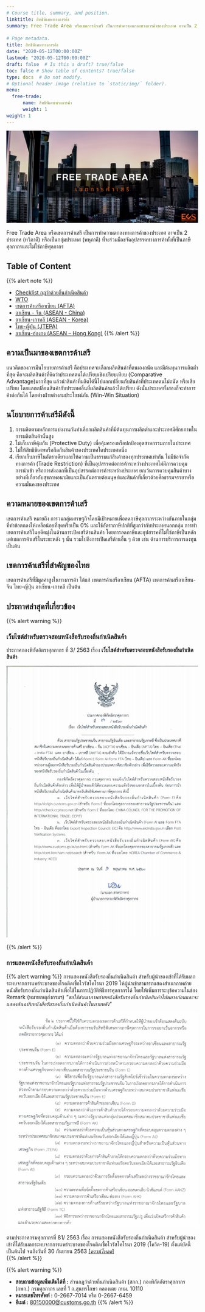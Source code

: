 ```yaml
---
# Course title, summary, and position.
linktitle: สิทธิพิเศษทางการค้า
summary: Free Trade Area หรือเขตการค้าเสรี เป็นการทำความตกลงทางการค้าของประเทศ อาจเป็น 2 ประเทศ (ทวิภาคี) หรือเป็นกลุ่มประเทศ (พหุภาคี) ที่จะร่วมมือขจัดอุปสรรคทางการค้าทั้งที่เป็นภาษีศุลกากรและไม่ใช่ภาษีศุลกากร

# Page metadata.
title: สิทธิพิเศษทางการค้า
date: "2020-05-12T00:00:00Z"
lastmod: "2020-05-12T00:00:00Z"
draft: false  # Is this a draft? true/false
toc: false # Show table of contents? true/false
type: docs  # Do not modify.
# Optional header image (relative to `static/img/` folder).
menu:
  free-trade:
      name: สิทธิพิเศษทางการค้า
      weight: 1
weight: 1
---
```




![](https://github.com/ecs-support/knowledge-center/raw/master/img/free-trade-area.png)

Free Trade Area หรือเขตการค้าเสรี เป็นการทำความตกลงทางการค้าของประเทศ อาจเป็น 2 ประเทศ (ทวิภาคี) หรือเป็นกลุ่มประเทศ (พหุภาคี) ที่จะร่วมมือขจัดอุปสรรคทางการค้าทั้งที่เป็นภาษีศุลกากรและไม่ใช่ภาษีศุลกากร

## Table of Content  

{{% alert note %}}

-   [Checklist กฎว่าด้วยถิ่นกำเนิดสินค้า](checklist)
-   [WTO](wto)
-   [เขตการค้าเสรีอาเซียน (AFTA)](asean)
-   [อาเซียน - จีน (ASEAN - China)](acn)
-   [อาเซียน-เกาหลี (ASEAN - Korea)](ak)
-   [ไทย-ญี่ปุ่น (JTEPA)](jtepa)
-   [อาเซียน-ฮ่องกง (ASEAN – Hong Kong)](ahk)
{{% /alert %}}

## ความเป็นมาของเขตการค้าเสรี
แนวคิดของการมีนโยบายการค้าเสรี คือประเทศจะเลือกผลิตสินค้าที่ตนเองถนัด และมีต้นทุนการผลิตต่ำที่สุด คือจะผลิตสินค้าที่คิดว่าประเทศตนได้เปรียบเชิงเปรียบเทียบ (Comparative Advantage)มากที่สุด แล้วนำสินค้าที่ผลิตได้นี้ไปแลกเปลี่ยนกับสินค้าที่ประเทศตนไม่ถนัด หรือเสียเปรียบ โดยแลกเปลี่ยนสินค้ากับประเทศอื่นที่ผลิตสินค้าแล้วได้เปรียบ ดังนั้นประเทศทั้งสองก็จะทำการค้าต่อกันได้ โดยต่างฝ่ายต่างสมประโยชน์กัน (Win-Win Situation)  

## นโยบายการค้าเสรีมีดังนี้

1.  การผลิตตามหลักการแบ่งงานกันทำเลือกผลิตสินค้าที่มีต้นทุนการผลิตต่ำและประเทศมีศักยภาพในการผลิตสินค้านั้นสูง
2.  ไม่เก็บภาษีคุ้มกัน (Protective Duty) เพื่อคุ้มครองหรือปกป้องอุตสาหกรรมภายในประเทศ
3.  ไม่ให้สิทธิพิเศษหรือกีดกันสินค้าของประเทศใดประเทศหนึ่ง
4.  เรียกเก็บภาษีในอัตราเดียวและให้ความเป็นธรรมแก่สินค้าของทุกประเทศเท่ากัน ไม่มีข้อจำกัดทางการค้า (Trade Restriction) ที่เป็นอุปสรรคต่อการค้าระหว่างประเทศไม่มีการควบคุมการนำเข้า หรือการส่งออกที่เป็นอุปสรรคต่อการค้าระหว่างประเทศ ยกเว้นการควบคุมสินค้าบางอย่างที่เกี่ยวกับสุขภาพอนามัยและเป็นอันตรายต่อมนุษย์และสินค้าที่เกี่ยวด้วยศีลธรรมจรรยาหรือความมั่นคงของประเทศ

  
## ความหมายของเขตการค้าเสรี
เขตการค้าเสรี หมายถึง การวมกลุ่มเศรษฐกิจโดยมีเป้าหมายเพื่อลดภาษีศุลกากรระหว่างกันภายในกลุ่ม ที่ทำข้อตกลงให้เหลือน้อยที่สุดหรือเป็น 0% และใช้อัตราภาษีปกติที่สูงกว่ากับประเทศนอกกลุ่ม การทำเขตการค้าเสรีในอดีตมุ่งในด้านการเปิดเสรีด้านสินค้า โดยการลดภาษีและอุปสรรคที่ไม่ใช่ภาษีเป็นหลักแต่เขตการค้าเสรีในระยะหลัง ๆ นั้น รวมไปถึงการเปิดเสรีด้านอื่น ๆ ด้วย เช่น ด้านการบริการการลงทุน เป็นต้น  
  
## เขตการค้าเสรีที่สำคัญของไทย
เขตการค้าเสรีที่มีมูลค่าสูงในทางการค้า ได้แก่ เขตการค้าเสรีอาเซียน (AFTA) เขตการค้าเสรีอาเซียน-จีน ไทย-ญี่ปุ่น อาเซียน-เกาหลี เป็นต้น

## ประกาศล่าสุดที่เกี่ยวข้อง

{{% alert warning %}}

### เว็บไซต์สำหรับตรวจสอบหนังสือรับรองถิ่นกำเนิดสินค้า

ประกาศกองพิกัดอ้ตราศุลกากร ที่ 3/ 2563 เรื่อง **เว็บไซต์สำหรับตรวจสอบหนังสือรับรองถิ่นกำเนิดสินค้า**

![](img/website_check_CO_.jpg)

{{% /alert %}}




### การแสดงหนังสือรับรองถิ่นกำเนิดสินค้า 

{{% alert warning %}}
การแสดงหนังสือรับรองถิ่นกำเนิดสินค้า สำหรับผู้นำของเข้าที่ได้รับผลกระทบจากการแพร่ระบาดของโรคติดเชื้อไวรัสโคโรนา 2019 ให้ผู้นำเข้าสามารถแสดงสำเนาภาพถ่ายหนังสือรับรองถิ่นกำเนิดสินค้าเพื่อใช้ในการปฏิบัติพิธีการศุลกากรได้ โดยให้เพิ่มการระบุข้อความในช่อง Remark (หมายเหตุส่งกรมฯ) *"ขอใช้สำเนาภาพถ่ายหนังสือรับรองถิ่นกำเนิดสินค้าไปพลางก่อนและจะแสดงต้นฉบับหนังสือรับรองถิ่นกำเนิดสินค้าในภายหลัง"*

![](https://github.com/ecs-support/knowledge-center/raw/master/img/announce/covid-19/fta-detail.jpg)

ตามประกาศกรมศุลกากรที่ 81/ 2563 เรื่อง การแสดงหนังสือรับรองถิ่นกำเนิดสินค้า สำหรับผู้นำของเข้าที่ได้รับผลกระทบจากการแพร่ระบาดของโรคติดเชื้อไวรัสโคโรนา 2019 (โควิด-19) ตั้งแต่บัดนี้เป็นต้นไป จนถึงวันที่ 30 กันยายน 2563 [[*ดาวน์โหลด*]](http://www.customs.go.th/cont_strc_download_with_docno_date.php?lang=th&top_menu=menu_homepage&current_id=14232832414a505f4a464b47464a4f)  
{{% /alert %}}



{{% alert warning %}}
- **สอบถามข้อมูลเพิ่มเติมได้ที่ :** ส่วนกฎว่าด้วยถิ่นกำเนิดสินค้า (สกก.) กองพิกัดอัตราศุลกากร (กพก.) 
กรมศุลกากร เลขที่ 1 ถ.สุนทรโกษา คลองเตย กทม. 10110  
- **หมายเลขโทรศัพท์ :** 0-2667-7014 หรือ 0-2667-6459  
- **อีเมล์ :** 80150000@customs.go.th
{{% /alert %}}

